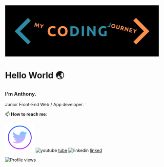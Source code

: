 ![banner]

# Hello World :earth_asia:


### I'm Anthony.

Junior Front-End Web / App developer.
`

 📫  **How to reach me**: 

![twitter][twit] 
![youtube] [tube] 
![linkedin] [linked]

[twitter]: https://www.twitter.com/mycodingjourne3
[twit]: /img/twitter.png
[linkedin]: https://www.linkedin.com/in/anthonyjmann87/
[linked]: /img/linkedin.png
[youtube]: https://www.youtube.com/channel/UCovfFTizfG9SdN4zCptsPzA?view_as=subscriber
[tube]: /img/youtube.png
[banner]: https://raw.githubusercontent.com/MrAjMann/MrAjMann/master/img/MyCodingJourney.jpeg


![Profile views](https://gpvc.arturio.dev/MrAjMann)
<!--
**MrAjMann/MrAjMann** is a ✨ _special_ ✨ repository because its `README.md` (this file) appears on your GitHub profile.

Here are some ideas to get you started:

- 🔭 I’m currently working on ...
- 🌱 I’m currently learning ...
- 👯 I’m looking to collaborate on ...
- 🤔 I’m looking for help with ...
- 💬 Ask me about ...
- 📫 How to reach me: ...
- 😄 Pronouns: ...
- ⚡ Fun fact: ...
-->
